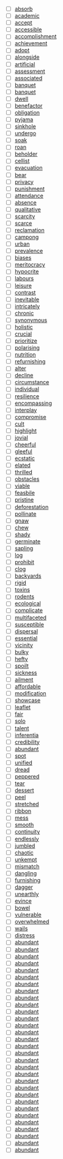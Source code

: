 - [ ] [absorb](../words/absorb.md)
- [ ] [academic](../words/academic.md)
- [ ] [accept](../words/accept.md)
- [ ] [accessible](../words/accessible.md)
- [ ] [accomplishment](../words/accomplishment.md)
- [ ] [achievement](../words/achievement.md)
- [ ] [adopt](../words/adopt.md)
- [ ] [alongside](../words/alongside.md)
- [ ] [artificial](../words/artificial.md)
- [ ] [assessment](../words/assessment.md)
- [ ] [associated](../words/associated.md)
- [ ] [banquet](../words/banquet.md)
- [ ] [banquet](../words/banquet.md)
- [ ] [dwell](../words/dwell.md)
- [ ] [benefactor](../words/benefactor.md)
- [ ] [obligation](../words/obligation.md)
- [ ] [pyjama](../words/pyjama.md)
- [ ] [sinkhole](../words/sinkhole.md)
- [ ] [undergo](../words/undergo.md)
- [ ] [soak](../words/soak.md)
- [ ] [roan](../words/roan.md)
- [ ] [beholder](../words/beholder.md)
- [ ] [cellist](../words/cellist.md)
- [ ] [evacuation](../words/evacuation.md)
- [ ] [bear](../words/bear.md)
- [ ] [privacy](../words/privacy.md)
- [ ] [punishment](../words/punishment.md)
- [ ] [attendance](../words/attendance.md)
- [ ] [absence](../words/absence.md)
- [ ] [qualitative](../words/qualitative.md)
- [ ] [scarcity](../words/scarcity.md)
- [ ] [scarce](../words/scarce.md)
- [ ] [reclamation](../words/reclamation.md)
- [ ] [campong](../words/campong.md)
- [ ] [urban](../words/urban.md)
- [ ] [prevalence](../words/prevalence.md)
- [ ] [biases](../words/biases.md)
- [ ] [meritocracy](../words/meritocracy.md)
- [ ] [hypocrite](../words/hypocrite.md)
- [ ] [labours](../words/labours.md)
- [ ] [leisure](../words/leisure.md)
- [ ] [contrast](../words/contrast.md)
- [ ] [inevitable](inevitable.md)
- [ ] [intricately](../words/intricately.md)
- [ ] [chronic](../words/chronic.md)
- [ ] [synonymous](../words/synonymous.md)
- [ ] [holistic](../words/holistic.md)
- [ ] [crucial](../words/crucial.md)
- [ ] [prioritize](../words/prioritize.md)
- [ ] [polarising](../words/polarising.md)
- [ ] [nutrition](../words/nutrition.md)
- [ ] [refurnishing](../words/refurnishing.md)
- [ ] [alter](../words/alter.md)
- [ ] [decline](../words/decline.md)
- [ ] [circumstance](../words/circumstance.md)
- [ ] [individual](../words/individual.md)
- [ ] [resilience](../words/resilience.md)
- [ ] [encompassing](encompassing.md)
- [ ] [interplay](../words/interplay.md)
- [ ] [compromise](../words/compromise.md)
- [ ] [cult](../words/cult.md)
- [ ] [highlight](../words/highlight.md)
- [ ] [jovial](../words/jovial.md)
- [ ] [cheerful](../words/cheerful.md)
- [ ] [gleeful](../words/gleeful.md)
- [ ] [ecstatic](../words/ecstatic.md)
- [ ] [elated](elated.md)
- [ ] [thrilled](../words/thrilled.md)
- [ ] [obstacles](../words/obstacles.md)
- [ ] [viable](../words/viable.md)
- [ ] [feasbile](../words/feasbile.md)
- [ ] [pristine](../words/pristine.md)
- [ ] [deforestation](../words/deforestation.md)
- [ ] [pollinate](pollinate.md)
- [ ] [gnaw](../words/gnaw.md)
- [ ] [chew](../words/chew.md)
- [ ] [shady](../words/shady.md)
- [ ] [germinate](../words/germinate.md)
- [ ] [sapling](../words/sapling.md)
- [ ] [log](../words/log.md)
- [ ] [prohibit](../words/prohibit.md)
- [ ] [clog](../words/clog.md)
- [ ] [backyards](../words/backyards.md)
- [ ] [rigid](../words/rigid.md)
- [ ] [toxins](../words/toxins.md)
- [ ] [rodents](../words/rodents.md)
- [ ] [ecological](../words/ecological.md)
- [ ] [complicate](../words/complicate.md)
- [ ] [multifaceted](multifaceted.md)
- [ ] [susceptible](../words/susceptible.md)
- [ ] [dispersal](../words/dispersal.md)
- [ ] [essential](../words/essential.md)
- [ ] [vicinity](../words/vicinity.md)
- [ ] [bulky](../words/bulky.md)
- [ ] [hefty](../words/hefty.md)
- [ ] [spoilt](../words/spoilt.md)
- [ ] [sickness](../words/sickness.md)
- [ ] [ailment](../words/ailment.md)
- [ ] [affordable](../words/affordable.md)
- [ ] [modification](../words/modification.md)
- [ ] [showcase](../words/showcase.md)
- [ ] [leaflet](../words/leaflet.md)
- [ ] [fair](../words/fair.md)
- [ ] [solo](../words/solo.md)
- [ ] [talent](../words/talent.md)
- [ ] [inferentia](../words/inferentia.md)
- [ ] [credibility](../words/credibility.md)
- [ ] [abundant](../words/abundant.md) 
- [ ] [spot](../words/spot.md) 
- [ ] [unified](../words/unified.md) 
- [ ] [dread](../words/dread.md) 
- [ ] [peppered](../words/peppered.md) 
- [ ] [tear](../words/tear.md) 
- [ ] [dessert](../words/dessert.md) 
- [ ] [peel](../words/peel.md) 
- [ ] [stretched](../words/stretched.md) 
- [ ] [ribbon](../words/ribbon.md) 
- [ ] [mess](../words/mess.md) 
- [ ] [smooth](../words/smooth.md) 
- [ ] [continuity](../words/continuity.md) 
- [ ] [endlessly](../words/endlessly.md) 
- [ ] [jumbled](../words/jumbled.md) 
- [ ] [chaotic](../words/chaotic.md) 
- [ ] [unkempt](../words/unkempt.md) 
- [ ] [mismatch](../words/mismatch.md) 
- [ ] [dangling](../words/dangling.md) 
- [ ] [furnishing](../words/furnishing.md) 
- [ ] [dagger](../words/dagger.md) 
- [ ] [unearthly](../words/unearthly.md) 
- [ ] [evince](../words/evince.md) 
- [ ] [bowel](../words/bowel.md) 
- [ ] [vulnerable](../words/vulnerable.md) 
- [ ] [overwhelmed](../words/overwhelmed.md) 
- [ ] [wails](../words/wails.md) 
- [ ] [distress](../words/distress.md) 
- [ ] [abundant](../words/abundant.md) 
- [ ] [abundant](../words/abundant.md) 
- [ ] [abundant](../words/abundant.md) 
- [ ] [abundant](../words/abundant.md)
- [ ] [abundant](../words/abundant.md) 
- [ ] [abundant](../words/abundant.md) 
- [ ] [abundant](../words/abundant.md) 
- [ ] [abundant](../words/abundant.md) 
- [ ] [abundant](../words/abundant.md) 
- [ ] [abundant](../words/abundant.md) 
- [ ] [abundant](../words/abundant.md) 
- [ ] [abundant](../words/abundant.md) 
- [ ] [abundant](../words/abundant.md) 
- [ ] [abundant](../words/abundant.md) 
- [ ] [abundant](../words/abundant.md) 
- [ ] [abundant](../words/abundant.md) 
- [ ] [abundant](../words/abundant.md) 
- [ ] [abundant](../words/abundant.md) 
- [ ] [abundant](../words/abundant.md) 
- [ ] [abundant](../words/abundant.md) 
- [ ] [abundant](../words/abundant.md) 
- [ ] [abundant](../words/abundant.md) 
- [ ] [abundant](../words/abundant.md) 
- [ ] [abundant](../words/abundant.md) 
- [ ] [abundant](../words/abundant.md) 
- [ ] [abundant](../words/abundant.md) 
- [ ] [abundant](../words/abundant.md) 
- [ ] [abundant](../words/abundant.md) 
- [ ] [abundant](../words/abundant.md) 
- [ ] [abundant](../words/abundant.md) 
- [ ] [abundant](../words/abundant.md) 